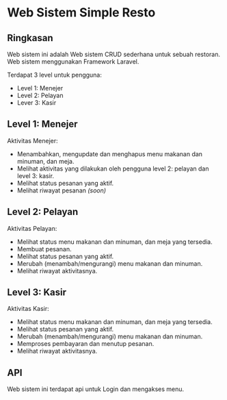<p align="center"><h1>Web Sistem Simple Resto</h1></p>



## Ringkasan

Web sistem ini adalah Web sistem CRUD sederhana untuk sebuah restoran. Web sistem menggunakan Framework Laravel.

Terdapat 3 level untuk pengguna:
- Level 1: Menejer
- Level 2: Pelayan
- Lever 3: Kasir

## Level 1: Menejer

Aktivitas Menejer:
- Menambahkan, mengupdate dan menghapus menu makanan dan minuman, dan meja.
- Melihat aktivitas yang dilakukan oleh pengguna level 2: pelayan dan level 3: kasir.
- Melihat status pesanan yang aktif.
- Melihat riwayat pesanan <i>(soon)</i>

## Level 2: Pelayan

Aktivitas  Pelayan:
- Melihat status menu makanan dan minuman, dan meja yang tersedia.
- Membuat pesanan.
- Melihat status pesanan yang aktif.
- Merubah (menambah/mengurangi) menu makanan dan minuman.
- Melihat riwayat aktivitasnya.

## Level 3: Kasir

Aktivitas Kasir:
- Melihat status menu makanan dan minuman, dan meja yang tersedia.
- Melihat status pesanan yang aktif.
- Merubah (menambah/mengurangi) menu makanan dan minuman.
- Memproses pembayaran dan menutup pesanan.
- Melihat riwayat aktivitasnya.

## API

Web sistem ini terdapat api untuk Login dan mengakses menu.
